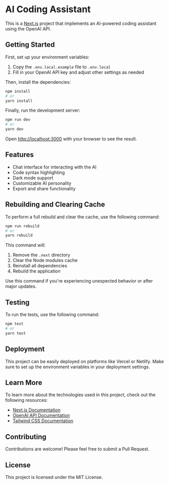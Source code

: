# AI Coding Assistant

This is a [Next.js](https://nextjs.org/) project that implements an AI-powered coding assistant using the OpenAI API.

## Getting Started

First, set up your environment variables:

1. Copy the `.env.local.example` file to `.env.local`
2. Fill in your OpenAI API key and adjust other settings as needed

Then, install the dependencies:

```bash
npm install
# or
yarn install
```

Finally, run the development server:

```bash
npm run dev
# or
yarn dev
```

Open [http://localhost:3000](http://localhost:3000) with your browser to see the result.

## Features

- Chat interface for interacting with the AI
- Code syntax highlighting
- Dark mode support
- Customizable AI personality
- Export and share functionality

## Rebuilding and Clearing Cache

To perform a full rebuild and clear the cache, use the following command:

```bash
npm run rebuild
# or
yarn rebuild
```

This command will:
1. Remove the `.next` directory
2. Clear the Node modules cache
3. Reinstall all dependencies
4. Rebuild the application

Use this command if you're experiencing unexpected behavior or after major updates.

## Testing

To run the tests, use the following command:

```bash
npm test
# or
yarn test
```

## Deployment

This project can be easily deployed on platforms like Vercel or Netlify. Make sure to set up the environment variables in your deployment settings.

## Learn More

To learn more about the technologies used in this project, check out the following resources:

- [Next.js Documentation](https://nextjs.org/docs)
- [OpenAI API Documentation](https://beta.openai.com/docs/)
- [Tailwind CSS Documentation](https://tailwindcss.com/docs)

## Contributing

Contributions are welcome! Please feel free to submit a Pull Request.

## License

This project is licensed under the MIT License.